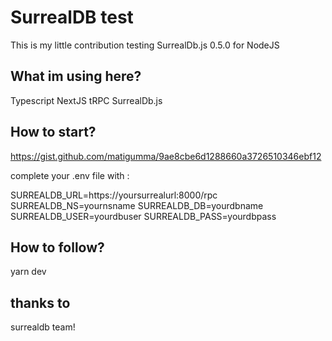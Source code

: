 # SurrealDB test

This is my little contribution testing SurrealDb.js 0.5.0 for NodeJS

## What im using here?

Typescript
NextJS
tRPC
SurrealDb.js

## How to start?
https://gist.github.com/matigumma/9ae8cbe6d1288660a3726510346ebf12

complete your .env file with :

SURREALDB_URL=https://yoursurrealurl:8000/rpc
SURREALDB_NS=yournsname
SURREALDB_DB=yourdbname
SURREALDB_USER=yourdbuser
SURREALDB_PASS=yourdbpass

## How to follow?

yarn dev

## thanks to
surrealdb team!